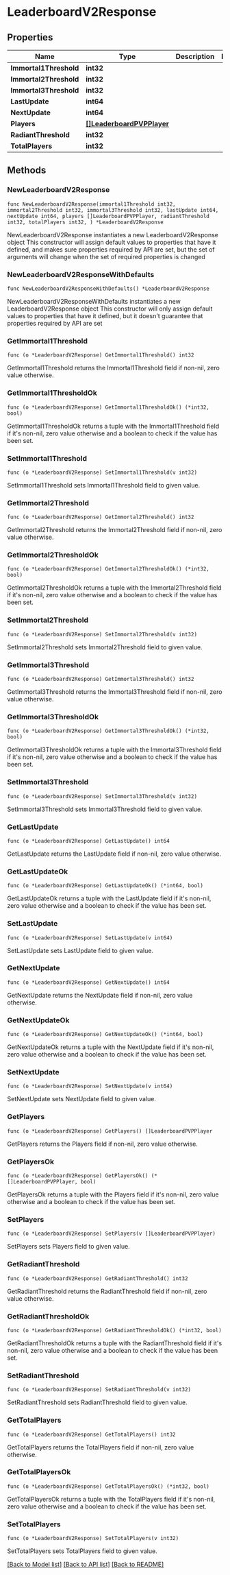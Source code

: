 # LeaderboardV2Response

## Properties

Name | Type | Description | Notes
------------ | ------------- | ------------- | -------------
**Immortal1Threshold** | **int32** |  | 
**Immortal2Threshold** | **int32** |  | 
**Immortal3Threshold** | **int32** |  | 
**LastUpdate** | **int64** |  | 
**NextUpdate** | **int64** |  | 
**Players** | [**[]LeaderboardPVPPlayer**](LeaderboardPVPPlayer.md) |  | 
**RadiantThreshold** | **int32** |  | 
**TotalPlayers** | **int32** |  | 

## Methods

### NewLeaderboardV2Response

`func NewLeaderboardV2Response(immortal1Threshold int32, immortal2Threshold int32, immortal3Threshold int32, lastUpdate int64, nextUpdate int64, players []LeaderboardPVPPlayer, radiantThreshold int32, totalPlayers int32, ) *LeaderboardV2Response`

NewLeaderboardV2Response instantiates a new LeaderboardV2Response object
This constructor will assign default values to properties that have it defined,
and makes sure properties required by API are set, but the set of arguments
will change when the set of required properties is changed

### NewLeaderboardV2ResponseWithDefaults

`func NewLeaderboardV2ResponseWithDefaults() *LeaderboardV2Response`

NewLeaderboardV2ResponseWithDefaults instantiates a new LeaderboardV2Response object
This constructor will only assign default values to properties that have it defined,
but it doesn't guarantee that properties required by API are set

### GetImmortal1Threshold

`func (o *LeaderboardV2Response) GetImmortal1Threshold() int32`

GetImmortal1Threshold returns the Immortal1Threshold field if non-nil, zero value otherwise.

### GetImmortal1ThresholdOk

`func (o *LeaderboardV2Response) GetImmortal1ThresholdOk() (*int32, bool)`

GetImmortal1ThresholdOk returns a tuple with the Immortal1Threshold field if it's non-nil, zero value otherwise
and a boolean to check if the value has been set.

### SetImmortal1Threshold

`func (o *LeaderboardV2Response) SetImmortal1Threshold(v int32)`

SetImmortal1Threshold sets Immortal1Threshold field to given value.


### GetImmortal2Threshold

`func (o *LeaderboardV2Response) GetImmortal2Threshold() int32`

GetImmortal2Threshold returns the Immortal2Threshold field if non-nil, zero value otherwise.

### GetImmortal2ThresholdOk

`func (o *LeaderboardV2Response) GetImmortal2ThresholdOk() (*int32, bool)`

GetImmortal2ThresholdOk returns a tuple with the Immortal2Threshold field if it's non-nil, zero value otherwise
and a boolean to check if the value has been set.

### SetImmortal2Threshold

`func (o *LeaderboardV2Response) SetImmortal2Threshold(v int32)`

SetImmortal2Threshold sets Immortal2Threshold field to given value.


### GetImmortal3Threshold

`func (o *LeaderboardV2Response) GetImmortal3Threshold() int32`

GetImmortal3Threshold returns the Immortal3Threshold field if non-nil, zero value otherwise.

### GetImmortal3ThresholdOk

`func (o *LeaderboardV2Response) GetImmortal3ThresholdOk() (*int32, bool)`

GetImmortal3ThresholdOk returns a tuple with the Immortal3Threshold field if it's non-nil, zero value otherwise
and a boolean to check if the value has been set.

### SetImmortal3Threshold

`func (o *LeaderboardV2Response) SetImmortal3Threshold(v int32)`

SetImmortal3Threshold sets Immortal3Threshold field to given value.


### GetLastUpdate

`func (o *LeaderboardV2Response) GetLastUpdate() int64`

GetLastUpdate returns the LastUpdate field if non-nil, zero value otherwise.

### GetLastUpdateOk

`func (o *LeaderboardV2Response) GetLastUpdateOk() (*int64, bool)`

GetLastUpdateOk returns a tuple with the LastUpdate field if it's non-nil, zero value otherwise
and a boolean to check if the value has been set.

### SetLastUpdate

`func (o *LeaderboardV2Response) SetLastUpdate(v int64)`

SetLastUpdate sets LastUpdate field to given value.


### GetNextUpdate

`func (o *LeaderboardV2Response) GetNextUpdate() int64`

GetNextUpdate returns the NextUpdate field if non-nil, zero value otherwise.

### GetNextUpdateOk

`func (o *LeaderboardV2Response) GetNextUpdateOk() (*int64, bool)`

GetNextUpdateOk returns a tuple with the NextUpdate field if it's non-nil, zero value otherwise
and a boolean to check if the value has been set.

### SetNextUpdate

`func (o *LeaderboardV2Response) SetNextUpdate(v int64)`

SetNextUpdate sets NextUpdate field to given value.


### GetPlayers

`func (o *LeaderboardV2Response) GetPlayers() []LeaderboardPVPPlayer`

GetPlayers returns the Players field if non-nil, zero value otherwise.

### GetPlayersOk

`func (o *LeaderboardV2Response) GetPlayersOk() (*[]LeaderboardPVPPlayer, bool)`

GetPlayersOk returns a tuple with the Players field if it's non-nil, zero value otherwise
and a boolean to check if the value has been set.

### SetPlayers

`func (o *LeaderboardV2Response) SetPlayers(v []LeaderboardPVPPlayer)`

SetPlayers sets Players field to given value.


### GetRadiantThreshold

`func (o *LeaderboardV2Response) GetRadiantThreshold() int32`

GetRadiantThreshold returns the RadiantThreshold field if non-nil, zero value otherwise.

### GetRadiantThresholdOk

`func (o *LeaderboardV2Response) GetRadiantThresholdOk() (*int32, bool)`

GetRadiantThresholdOk returns a tuple with the RadiantThreshold field if it's non-nil, zero value otherwise
and a boolean to check if the value has been set.

### SetRadiantThreshold

`func (o *LeaderboardV2Response) SetRadiantThreshold(v int32)`

SetRadiantThreshold sets RadiantThreshold field to given value.


### GetTotalPlayers

`func (o *LeaderboardV2Response) GetTotalPlayers() int32`

GetTotalPlayers returns the TotalPlayers field if non-nil, zero value otherwise.

### GetTotalPlayersOk

`func (o *LeaderboardV2Response) GetTotalPlayersOk() (*int32, bool)`

GetTotalPlayersOk returns a tuple with the TotalPlayers field if it's non-nil, zero value otherwise
and a boolean to check if the value has been set.

### SetTotalPlayers

`func (o *LeaderboardV2Response) SetTotalPlayers(v int32)`

SetTotalPlayers sets TotalPlayers field to given value.



[[Back to Model list]](../README.md#documentation-for-models) [[Back to API list]](../README.md#documentation-for-api-endpoints) [[Back to README]](../README.md)


